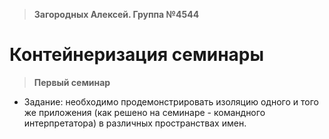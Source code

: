 >**Загородных Алексей. Группа №4544**

# **Контейнеризация семинары**

>**Первый семинар**

* Задание: необходимо продемонстрировать изоляцию одного и того же приложения (как решено на семинаре - командного 
  интерпретатора) в различных пространствах имен.
